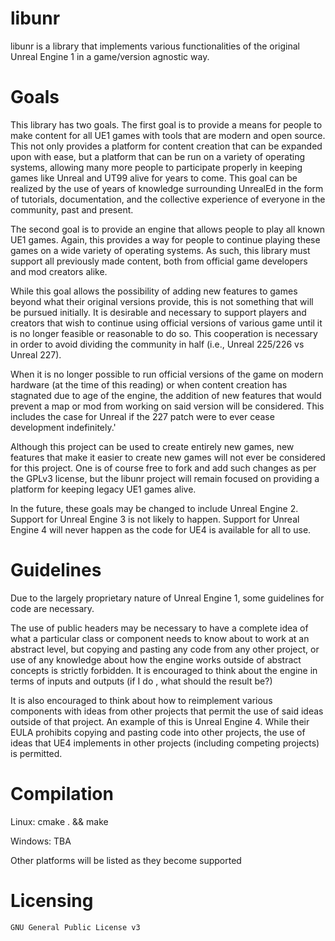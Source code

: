 # libunr #

libunr is a library that implements various functionalities of the original Unreal Engine 1 in a game/version agnostic way.

# Goals #

This library has two goals. The first goal is to provide a means for people to make content for all UE1 games with tools that
are modern and open source. This not only provides a platform for content creation that can be expanded upon with ease, but
a platform that can be run on a variety of operating systems, allowing many more people to participate properly in keeping
games like Unreal and UT99 alive for years to come. This goal can be realized by the use of years of knowledge surrounding
UnrealEd in the form of tutorials, documentation, and the collective experience of everyone in the community, past and present.

The second goal is to provide an engine that allows people to play all known UE1 games. Again, this provides a way for people to
continue playing these games on a wide variety of operating systems. As such, this library must support all previously made content,
both from official game developers and mod creators alike. 

While this goal allows the possibility of adding new features to games beyond what their original versions provide, this is not
something that will be pursued initially. It is desirable and necessary to support players and creators that wish to continue using 
official versions of various game until it is no longer feasible or reasonable to do so. This cooperation is necessary in order to
avoid dividing the community in half (i.e., Unreal 225/226 vs Unreal 227). 

When it is no longer possible to run official versions of the game on modern hardware (at the time of this reading) or when content
creation has stagnated due to age of the engine, the addition of new features that would prevent a map or mod from working on said
version will be considered. This includes the case for Unreal if the 227 patch were to ever cease development indefinitely.'

Although this project can be used to create entirely new games, new features that make it easier to create new games will not
ever be considered for this project. One is of course free to fork and add such changes as per the GPLv3 license, but the libunr 
project will remain focused on providing a platform for keeping legacy UE1 games alive.

In the future, these goals may be changed to include Unreal Engine 2. Support for Unreal Engine 3 is not likely to happen.
Support for Unreal Engine 4 will never happen as the code for UE4 is available for all to use.

# Guidelines #

Due to the largely proprietary nature of Unreal Engine 1, some guidelines for code are necessary. 

The use of public headers may be necessary to have a complete idea of what a particular class or component needs to know about to work 
at an abstract level, but copying and pasting any code from any other project, or use of any knowledge about how the engine works 
outside of abstract concepts is strictly forbidden. It is encouraged to think about the engine in terms of inputs and outputs 
(if I do <X>, what should the result be?)

It is also encouraged to think about how to reimplement various components with ideas from other projects that permit the
use of said ideas outside of that project. An example of this is Unreal Engine 4. While their EULA prohibits copying and pasting
code into other projects, the use of ideas that UE4 implements in other projects (including competing projects) is permitted.

# Compilation #

Linux:
	cmake . && make
	
Windows:
	TBA
	
Other platforms will be listed as they become supported
	
# Licensing #
	GNU General Public License v3